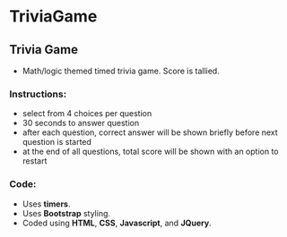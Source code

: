 # TriviaGame

## Trivia Game
* Math/logic themed timed trivia game.  Score is tallied.

### Instructions:
* select from 4 choices per question
* 30 seconds to answer question
* after each question, correct answer will be shown briefly before next question is started
* at the end of all questions, total score will be shown with an option to restart

### Code:
* Uses **timers**.
* Uses **Bootstrap** styling.
* Coded using **HTML**, **CSS**, **Javascript**, and **JQuery**.


